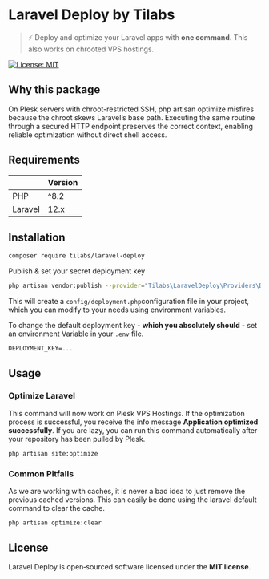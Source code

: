 # Laravel Deploy by Tilabs

> ⚡️ Deploy and optimize your Laravel apps with **one command**. This also works on chrooted VPS hostings.

[![License: MIT](https://img.shields.io/badge/License-MIT-blue.svg)](LICENSE)

## Why this package

On Plesk servers with chroot-restricted SSH, php artisan optimize misfires because the chroot skews Laravel’s base path. Executing the same routine through a secured HTTP endpoint preserves the correct context, enabling reliable optimization without direct shell access.

## Requirements

|         | Version |
| ------- | ------- |
| PHP     | ^8.2    |
| Laravel | 12.x    |

## Installation

```bash
composer require tilabs/laravel-deploy
```

Publish & set your secret deployment key

```bash
php artisan vendor:publish --provider="Tilabs\LaravelDeploy\Providers\DeploymentServiceProvider"
```

This will create a `config/deployment.php`configuration file in your project, which you can modify to your needs using environment variables.

To change the default deployment key - **which you absolutely should** - set an environment Variable in your `.env` file.

```
DEPLOYMENT_KEY=...
```

## Usage

### Optimize Laravel

This command will now work on Plesk VPS Hostings. If the optimization process is successful, you receive the info message **Application optimized successfully**. If you are lazy, you can run this command automatically after your repository has been pulled by Plesk.

```shell
php artisan site:optimize
```

### Common Pitfalls

As we are working with caches, it is never a bad idea to just remove the previous cached versions. This can easily be done using the laravel default command to clear the cache.

```shell
php artisan optimize:clear
```

## License

Laravel Deploy is open‑sourced software licensed under the **MIT license**.
